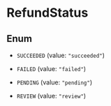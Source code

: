 

# RefundStatus

## Enum


* `SUCCEEDED` (value: `"succeeded"`)

* `FAILED` (value: `"failed"`)

* `PENDING` (value: `"pending"`)

* `REVIEW` (value: `"review"`)



